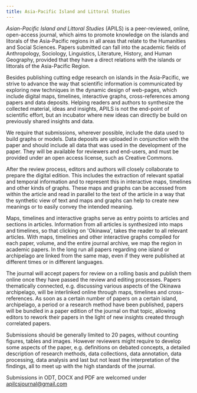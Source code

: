 ```yaml
---
title: Asia-Pacific Island and Littoral Studies
---
```


_Asian-Pacific Island and Littoral Studies_ (APILS) is a peer-reviewed, online, open-access journal, which aims to promote knowledge on the islands and litorals of the Asia-Pacific regions in all areas that relate to the Humanities and Social Sciences. Papers submitted can fall into the academic fields of Anthropology, Sociology, Linguistics, Literature, History, and Human Geography, provided that they have a direct relations with the islands or littorals of the Asia-Pacific Region.

Besides publishing cutting edge research on islands in the Asia-Pacific, we strive to advance the way that scientific information is communicated by exploring new techniques in the dynamic design of web-pages, which include digital maps, timelines, interactive graphs, cross-references among papers and data deposits. Helping readers and authors to synthesize the collected material, ideas and insights, APILS is not the end-point of scientific effort, but an incubator where new ideas can directly be build on previously shared insights and data.

We require that submissions, wherever possible, include the data used to build graphs or models. Data deposits are uploaded in conjunction with the paper and should include all data that was used in the development of the paper. They will be available for reviewers and end-users, and must be provided under an open access license, such as Creative Commons.

After the review process, editors and authors will closely collaborate to prepare the digital edition. This includes the extraction of relevant spatial and temporal information and to represent this in interactive maps, timelines and other kinds of graphs. These maps and graphs can be accessed from within the article and read in parallel to the text of the article in a way that the synthetic view of text and maps and graphs can help to create new meanings or to easily convey the intended meaning.

Maps, timelines and interactive graphs serve as entry points to articles and sections in articles. Information from all articles is synthesized into maps and timelines, so that clicking on 'Okinawa', takes the reader to all relevant articles. With maps, timelines and other interactive graphs compiled for each paper, volume, and the entire journal archive, we map the region in academic papers. In the long run all papers regarding one island or archipelago are linked from the same map, even if they were published at different times or in different languages.

The journal will accept papers for review on a rolling basis and publish them online once they have passed the review and editing processes. Papers thematically connected, e.g. discussing various aspects of the Okinawa archipelago, will be interlinked online through maps, timelines and cross-references. As soon as a certain number of papers on a certain island, archipelago, a period or a research method have been published, papers will be bundled in a paper edition of the journal on that topic, allowing editors to rework their papers in the light of new insights created through correlated papers.

Submissions should be generally limited to 20 pages, without counting figures, tables and images. However reviewers might require to develop some aspects of the paper, e.g. definitions on debated concepts, a detailed description of research methods, data collections, data annotation, data processing, data analysis and last but not least the interpretation of the findings, all to meet up with the high standards of the journal.

Submissions in ODT, DOCX and PDF are welcomed under apilcsjournal@gmail.com
